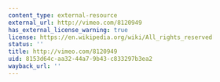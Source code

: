 ```yaml
---
content_type: external-resource
external_url: http://vimeo.com/8120949
has_external_license_warning: true
license: https://en.wikipedia.org/wiki/All_rights_reserved
status: ''
title: http://vimeo.com/8120949
uid: 8153d64c-aa32-44a7-9b43-c833297b3ea2
wayback_url: ''
---
```

